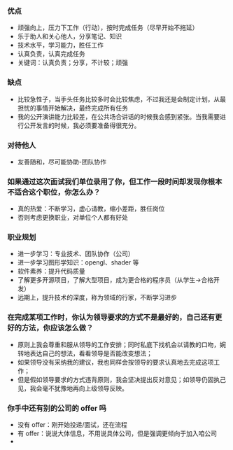 ### 优点
- 顽强向上，压力下工作（行动），按时完成任务（尽早开始不拖延）
- 乐于助人和关心他人，分享笔记、知识
- 技术水平，学习能力，胜任工作
- 认真负责，认真完成任务
- 关键词：认真负责；分享，不计较；顽强
### 缺点
- 比较急性子，当手头任务比较多时会比较焦虑，不过我还是会制定计划，从最担忧的事情开始解决，最终完成所有任务
- 我的公开演讲能力比较差，在公共场合讲话的时候我会感到紧张。当我需要进行公开发言的时候，我必须要准备得很充分。
### 对待他人
- 友善随和，尽可能协助-团队协作
### 如果通过这次面试我们单位录用了你，但工作一段时间却发现你根本不适合这个职位，你怎么办？
- 真的热爱：不断学习，虚心请教，缩小差距，胜任岗位
- 否则考虑更换职业，对单位个人都有好处
### 职业规划
- 进一步学习：专业技术、团队协作（公司）
- 进一步学习图形学知识：opengl、shader 等
- 软件素养：提升代码质量
- 了解更多开源项目，了解大型项目，成为更合格的程序员（从学生->合格开发）
- 远期上，提升技术的深度，称为领域的行家，不断学习进步
### 在完成某项工作时，你认为领导要求的方式不是最好的，自己还有更好的方法，你应该怎么做？
- 原则上我会尊重和服从领导的工作安排；同时私底下找机会以请教的口吻，婉转地表达自己的想法，看看领导是否能改变想法；
- 如果领导没有采纳我的建议，我也同样会按领导的要求认真地去完成这项工作；
- 但是假如领导要求的方式违背原则，我会坚决提出反对意见；如领导仍固执己见，我会毫不犹豫地再向上级领导反映。
### 你手中还有别的公司的 offer 吗
- 没有 offer：刚开始投递/面试，还在流程
- 有 offer：说说大体信息，不用说具体公司，但是强调更倾向于加入咱公司
- 